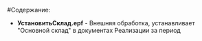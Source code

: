 #Содержание:
<ul>
<li><b>УстановитьСклад.epf</b> - Внешняя обработка, устанавливает "Основной склад" в документах Реализации за период</li>
</ul>
